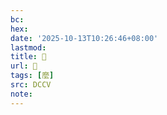 ```yaml
---
bc:
hex:
date: '2025-10-13T10:26:46+08:00'
lastmod:
title: 􂠡
url: 􂠡
tags: [麼]
src: DCCV
note:
---
```


